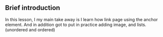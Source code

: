 ## Brief introduction
In this lesson, I my main take away is I learn how link page using the anchor element.
And in addition got to put in practice adding image, and lists.(unordered and ordered)